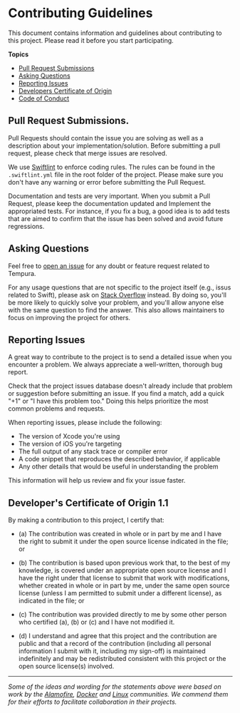 # Contributing Guidelines
This document contains information and guidelines about contributing to this project.
Please read it before you start participating.

**Topics**

* [Pull Request Submissions](#pull-request-submissions)
* [Asking Questions](#asking-questions)
* [Reporting Issues](#reporting-issues)
* [Developers Certificate of Origin](#developers-certificate-of-origin)
* [Code of Conduct](#code-of-conduct)

<a href="#pull-request-submissions"></a>
## Pull Request Submissions.
Pull Requests should contain the issue you are solving as well as a description about your implementation/solution. Before submitting a pull request, please check that merge issues are resolved.

We use [Swiftlint](https://github.com/realm/SwiftLint) to enforce coding rules. The rules can be found in the `.swiftlint.yml` file in the root folder of the project. Please make sure you don't have any warning or error before submitting the Pull Request.

Documentation and tests are very important. When you submit a Pull Request, please keep the documentation updated and Implement the appropriated tests. For instance, if you fix a bug, a good idea is to add tests that are aimed to confirm that the issue has been solved and avoid future regressions.

<a href="#asking-questions"></a>
## Asking Questions
Feel free to [open an issue](https://github.com/BendingSpoons/tempura-swift/issues/new) for any doubt or feature request related to Tempura.

For any usage questions that are not specific to the project itself (e.g., issus related to Swift), please ask on [Stack Overflow](http://stackoverflow.com/questions/tagged/swift) instead. By doing so, you'll be more likely to quickly solve your problem, and you'll allow anyone else with the same question to find the answer. This also allows maintainers to focus on improving the project for others.

<a href="#reporting-issues"></a>
## Reporting Issues
A great way to contribute to the project
is to send a detailed issue when you encounter a problem.
We always appreciate a well-written, thorough bug report.

Check that the project issues database
doesn't already include that problem or suggestion before submitting an issue.
If you find a match, add a quick "+1" or "I have this problem too."
Doing this helps prioritize the most common problems and requests.

When reporting issues, please include the following:

* The version of Xcode you're using
* The version of iOS you're targeting
* The full output of any stack trace or compiler error
* A code snippet that reproduces the described behavior, if applicable
* Any other details that would be useful in understanding the problem

This information will help us review and fix your issue faster.

<a href="#developers-certificate-of-origin"></a>
## Developer's Certificate of Origin 1.1
By making a contribution to this project, I certify that:

- (a) The contribution was created in whole or in part by me and I
      have the right to submit it under the open source license
      indicated in the file; or

- (b) The contribution is based upon previous work that, to the best
      of my knowledge, is covered under an appropriate open source
      license and I have the right under that license to submit that
      work with modifications, whether created in whole or in part
      by me, under the same open source license (unless I am
      permitted to submit under a different license), as indicated
      in the file; or

- (c) The contribution was provided directly to me by some other
      person who certified (a), (b) or (c) and I have not modified
      it.

- (d) I understand and agree that this project and the contribution
      are public and that a record of the contribution (including all
      personal information I submit with it, including my sign-off) is
      maintained indefinitely and may be redistributed consistent with
      this project or the open source license(s) involved.

---

*Some of the ideas and wording for the statements above were based on work by the [Alamofire](https://github.com/Alamofire/Alamofire/blob/master/CONTRIBUTING.md), [Docker](https://github.com/docker/docker/blob/master/CONTRIBUTING.md) and [Linux](http://elinux.org/Developer_Certificate_Of_Origin) communities. We commend them for their efforts to facilitate collaboration in their projects.*
